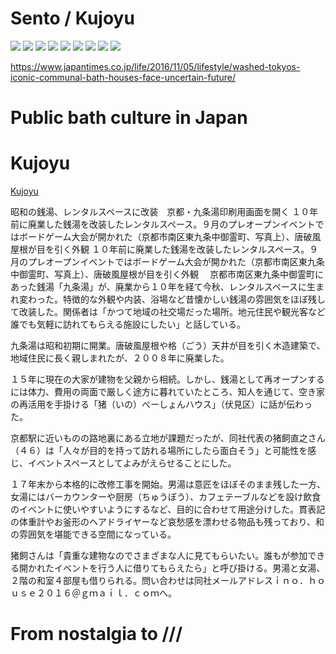 # Sento / Kujoyu

![](kujoyu1.jpg)
![](kujoyu2.jpg)
![](kujoyu3.jpg)
![](kujoyu4.jpg)
![](kujoyu5.jpg)
![](kujoyu6.jpg)
![](kujoyu7.jpg)
![](kujoyu8.jpg)
![](kujoyu9.jpg)

https://www.japantimes.co.jp/life/2016/11/05/lifestyle/washed-tokyos-iconic-communal-bath-houses-face-uncertain-future/

# Public bath culture in Japan

# Kujoyu

[Kujoyu](https://kujoyu.com/rentalspace/)

昭和の銭湯、レンタルスペースに改装　京都・九条湯印刷用画面を開く
１０年前に廃業した銭湯を改装したレンタルスペース。９月のプレオープンイベントではボードゲーム大会が開かれた（京都市南区東九条中御霊町、写真上）、唐破風屋根が目を引く外観
１０年前に廃業した銭湯を改装したレンタルスペース。９月のプレオープンイベントではボードゲーム大会が開かれた（京都市南区東九条中御霊町、写真上）、唐破風屋根が目を引く外観
　京都市南区東九条中御霊町にあった銭湯「九条湯」が、廃業から１０年を経て今秋、レンタルスペースに生まれ変わった。特徴的な外観や内装、浴場など昔懐かしい銭湯の雰囲気をほぼ残して改装した。関係者は「かつて地域の社交場だった場所。地元住民や観光客など誰でも気軽に訪れてもらえる施設にしたい」と話している。

九条湯は昭和初期に開業。唐破風屋根や格（ごう）天井が目を引く木造建築で、地域住民に長く親しまれたが、２００８年に廃業した。

１５年に現在の大家が建物を父親から相続。しかし、銭湯として再オープンするには体力、費用の両面で厳しく途方に暮れていたところ、知人を通じて、空き家の再活用を手掛ける「猪（いの）べーしょんハウス」（伏見区）に話が伝わった。

京都駅に近いものの路地裏にある立地が課題だったが、同社代表の猪飼直之さん（４６）は「人々が目的を持って訪れる場所にしたら面白そう」と可能性を感じ、イベントスペースとしてよみがえらせることにした。

１７年末から本格的に改修工事を開始。男湯は意匠をほぼそのまま残した一方、女湯にはバーカウンターや厨房（ちゅうぼう）、カフェテーブルなどを設け飲食のイベントに使いやすいようにするなど、目的に合わせて用途分けした。貫表記の体重計やお釜形のヘアドライヤーなど哀愁感を漂わせる物品も残っており、和の雰囲気を堪能できる空間になっている。

猪飼さんは「貴重な建物なのでさまざまな人に見てもらいたい。誰もが参加できる開かれたイベントを行う人に借りてもらえたら」と呼び掛ける。男湯と女湯、２階の和室４部屋も借りられる。問い合わせは同社メールアドレスｉｎｏ．ｈｏｕｓｅ２０１６＠ｇｍａｉｌ．ｃｏｍへ。

# From nostalgia to ///
